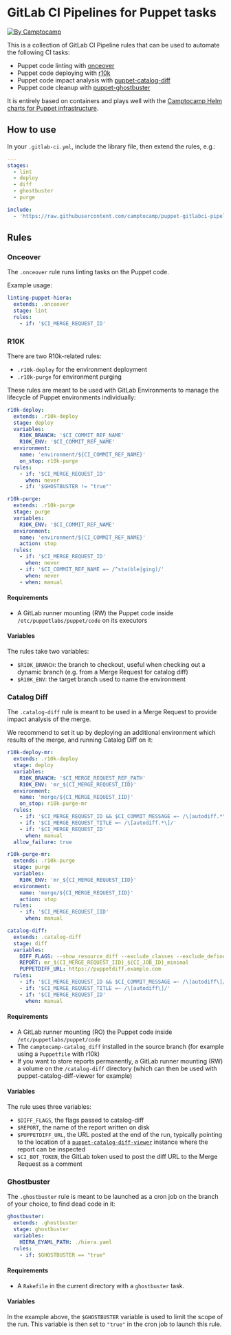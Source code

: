 # GitLab CI Pipelines for Puppet tasks

[![By Camptocamp](https://img.shields.io/badge/by-camptocamp-fb7047.svg)](http://www.camptocamp.com)


This is a collection of GitLab CI Pipeline rules that can be used to automate
the following CI tasks:

* Puppet code linting with [onceover](https://github.com/dylanratcliffe/onceover)
* Puppet code deploying with [r10k](https://github.com/puppetlabs/r10k)
* Puppet code impact analysis with [puppet-catalog-diff](https://github.com/camptocamp/puppet-catalog-diff)
* Puppet code cleanup with [puppet-ghostbuster](https://github.com/camptocamp/puppet-ghostbuster)


It is entirely based on containers and plays well with the [Camptocamp Helm charts for Puppet infrastructure](https://github.com/camptocamp/charts).


## How to use

In your `.gitlab-ci.yml`, include the library file, then extend the rules, e.g.:

```yaml
---
stages:
  - lint
  - deploy
  - diff
  - ghostbuster
  - purge

include:
  - 'https://raw.githubusercontent.com/camptocamp/puppet-gitlabci-pipelines/master/.gitlab-ci.yml'
```

## Rules


### Onceover

The `.onceover` rule runs linting tasks on the Puppet code.

Example usage:

```yaml
linting-puppet-hiera:
  extends: .onceover
  stage: lint
  rules:
    - if: '$CI_MERGE_REQUEST_ID'
```


### R10K

There are two R10k-related rules:

- `.r10k-deploy` for the environment deployment
- `.r10k-purge` for environment purging

These rules are meant to be used with GitLab Environments to manage the
lifecycle of Puppet environments individually:

```yaml
r10k-deploy:
  extends: .r10k-deploy
  stage: deploy
  variables:
    R10K_BRANCH: '$CI_COMMIT_REF_NAME'
    R10K_ENV: '$CI_COMMIT_REF_NAME'
  environment:
    name: 'environment/${CI_COMMIT_REF_NAME}'
    on_stop: r10k-purge
  rules:
    - if: '$CI_MERGE_REQUEST_ID'
      when: never
    - if: '$GHOSTBUSTER != "true"'

r10k-purge:
  extends: .r10k-purge
  stage: purge
  variables:
    R10K_ENV: '$CI_COMMIT_REF_NAME'
  environment:
    name: 'environment/${CI_COMMIT_REF_NAME}'
    action: stop
  rules:
    - if: '$CI_MERGE_REQUEST_ID'
      when: never
    - if: '$CI_COMMIT_REF_NAME =~ /^sta(ble|ging)/'
      when: never
    - when: manual
```


#### Requirements

- A GitLab runner mounting (RW) the Puppet code inside `/etc/puppetlabs/puppet/code`
  on its executors


#### Variables

The rules take two variables:

- `$R10K_BRANCH`: the branch to checkout, useful when checking out a dynamic
  branch (e.g. from a Merge Request for catalog diff)
- `$R10K_ENV`: the target branch used to name the environment


### Catalog Diff

The `.catalog-diff` rule is meant to be used in a Merge Request to provide
impact analysis of the merge.

We recommend to set it up by deploying an additional environment which results
of the merge, and running Catalog Diff on it:

```yaml
r10k-deploy-mr:
  extends: .r10k-deploy
  stage: deploy
  variables:
    R10K_BRANCH: '$CI_MERGE_REQUEST_REF_PATH'
    R10K_ENV: 'mr_${CI_MERGE_REQUEST_IID}'
  environment:
    name: 'merge/${CI_MERGE_REQUEST_IID}'
    on_stop: r10k-purge-mr
  rules:
    - if: '$CI_MERGE_REQUEST_ID && $CI_COMMIT_MESSAGE =~ /\[autodiff.*\]/'
    - if: '$CI_MERGE_REQUEST_TITLE =~ /\[autodiff.*\]/'
    - if: '$CI_MERGE_REQUEST_ID'
      when: manual
  allow_failure: true

r10k-purge-mr:
  extends: .r10k-purge
  stage: purge
  variables:
    R10K_ENV: 'mr_${CI_MERGE_REQUEST_IID}'
  environment:
    name: 'merge/${CI_MERGE_REQUEST_IID}'
    action: stop
  rules:
    - if: '$CI_MERGE_REQUEST_IID'
      when: manual

catalog-diff:
  extends: .catalog-diff
  stage: diff
  variables:
    DIFF_FLAGS: --show_resource_diff --exclude_classes --exclude_defined_resources --changed_depth 1000 --old_catalog_from_puppetdb --certless --threads 8 --ignore_parameters alias --exclude_resource_types Stage
    REPORT: mr_${CI_MERGE_REQUEST_IID}_${CI_JOB_ID}_minimal
    PUPPETDIFF_URL: https://puppetdiff.example.com
  rules:
    - if: '$CI_MERGE_REQUEST_ID && $CI_COMMIT_MESSAGE =~ /\[autodiff\]/'
    - if: '$CI_MERGE_REQUEST_TITLE =~ /\[autodiff\]/'
    - if: '$CI_MERGE_REQUEST_ID'
      when: manual
```


#### Requirements

- A GitLab runner mounting (RO) the Puppet code inside `/etc/puppetlabs/puppet/code`
- The `camptocamp-catalog_diff` installed in the source branch (for example
  using a `Puppetfile` with r10k)
- If you want to store reports permanently, a GitLab runner mounting (RW)
  a volume on the `/catalog-diff` directory (which can then be used with
  puppet-catalog-diff-viewer for example)


#### Variables

The rule uses three variables:

- `$DIFF_FLAGS`, the flags passed to catalog-diff
- `$REPORT`, the name of the report written on disk
- `$PUPPETDIFF_URL`, the URL posted at the end of the run, typically pointing
  to the location of a [`puppet-catalog-diff-viewer`](https://github.com/camptocamp/puppet-catalog-diff-viewer) instance where the report can be inspected
- `$CI_BOT_TOKEN`, the GitLab token used to post the diff URL to the Merge
  Request as a comment


### Ghostbuster


The `.ghostbuster` rule is meant to be launched as a cron job on the branch of
your choice, to find dead code in it:

```yaml
ghostbuster:
  extends: .ghostbuster
  stage: ghostbuster
  variables:
    HIERA_EYAML_PATH: ./hiera.yaml
  rules:
    - if: $GHOSTBUSTER == "true"
```


#### Requirements

- A `Rakefile` in the current directory with a `ghostbuster` task.


#### Variables

In the example above, the `$GHOSTBUSTER` variable is used to limit the scope of the run.
This variable is then set to `"true"` in the cron job to launch this rule.
